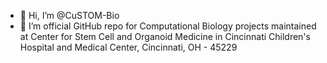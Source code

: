 - 👋 Hi, I’m @CuSTOM-Bio
- 👀 I’m official GitHub repo for Computational Biology projects maintained at Center for Stem Cell and Organoid Medicine in Cincinnati Children's Hospital and Medical Center, Cincinnati, OH - 45229

<!---
CuSTOM-Bio/CuSTOM-Bio is a ✨ special ✨ repository because its `README.md` (this file) appears on your GitHub profile.
You can click the Preview link to take a look at your changes.
--->
